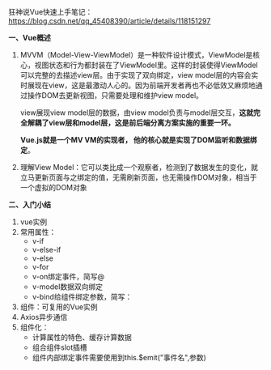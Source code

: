 狂神说Vue快速上手笔记：https://blog.csdn.net/qq_45408390/article/details/118151297

**一、Vue概述**

1. MVVM（Model-View-ViewModel）是一种软件设计模式，ViewModel是核心，视图状态和行为都封装在了ViewModel里。这样的封装使得ViewModel可以完整的去描述view层。由于实现了双向绑定，view model层的内容会实时展现在view，这是最激动人心的。因为前端开发者再也不必低效又麻烦地通过操作DOM去更新视图，只需要处理和维护view model。

   view展现view model层的数据，由view model负责与model层交互，**这就完全解耦了view层和model层，这是前后端分离方案实施的重要一环。**

   **Vue.js就是一个MV VM的实现者， 他的核心就是实现了DOM监听和数据绑定**。

2. 理解View Model：它可以类比成一个观察者，检测到了数据发生的变化，就立马更新页面与之绑定的值，无需刷新页面，也无需操作DOM对象，相当于一个虚拟的DOM对象

**二、入门小结**

1. vue实例
2. 常用属性：
   - v-if
   - v-else-if
   - v-else
   - v-for
   - v-on绑定事件，简写@
   - v-model数据双向绑定
   - v-bind给组件绑定参数，简写：
3. 组件：可复用的Vue实例
4. Axios异步通信
5. 组件化：
   * 计算属性的特色、缓存计算数据
   * 组合组件slot插槽
   * 组件内部绑定事件需要使用到this.$emit("事件名",参数)